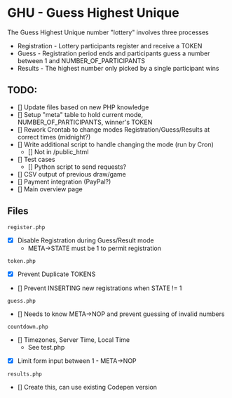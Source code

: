 # GHU - Guess Highest Unique

The Guess Highest Unique number "lottery" involves three processes
* Registration - Lottery participants register and receive a TOKEN
* Guess - Registration period ends and participants guess a number between 1 and NUMBER_OF_PARTICIPANTS
* Results - The highest number only picked by a single participant wins

## TODO:

 - [] Update files based on new PHP knowledge
 - [] Setup "meta" table to hold current mode, NUMBER_OF_PARTICIPANTS, winner's TOKEN
 - [] Rework Crontab to change modes Registration/Guess/Results at correct times (midnight?)
 - [] Write additional script to handle changing the mode (run by Cron)
    - []  Not in /public_html
 - [] Test cases
    - []  Python script to send requests?
 - [] CSV output of previous draw/game
 - [] Payment integration (PayPal?)
 - [] Main overview page

## Files

```
register.php
```
 - [x] Disable Registration during Guess/Result mode
    - META->STATE must be 1 to permit registration

```
token.php
```
 - [x] Prevent Duplicate TOKENS
 - [] Prevent INSERTING new registrations when STATE != 1
```
guess.php
```
 - [] Needs to know META->NOP and prevent guessing of invalid numbers
```
countdown.php
```
 - [] Timezones, Server Time, Local Time
    - See test.php
 - [x] Limit form input between 1 - META->NOP

```
results.php
```
 - [] Create this, can use existing Codepen version
